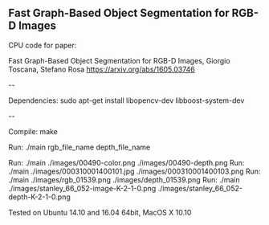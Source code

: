 ## Fast Graph-Based Object Segmentation for RGB-D Images

CPU code for paper:

Fast Graph-Based Object Segmentation for RGB-D Images, Giorgio Toscana, Stefano Rosa
https://arxiv.org/abs/1605.03746

-- 

Dependencies:
sudo apt-get install libopencv-dev libboost-system-dev

--

Compile: make

Run: ./main rgb_file_name depth_file_name

Run: ./main ./images/00490-color.png ./images/00490-depth.png
Run: ./main ./images/000310001400101.jpg ./images/000310001400103.png
Run: ./main ./images/rgb_01539.png ./images/depth_01539.png
Run: ./main ./images/stanley_66_052-image-K-2-1-0.png ./images/stanley_66_052-depth-K-2-1-0.png

Tested on Ubuntu 14.10 and 16.04 64bit, MacOS X 10.10




